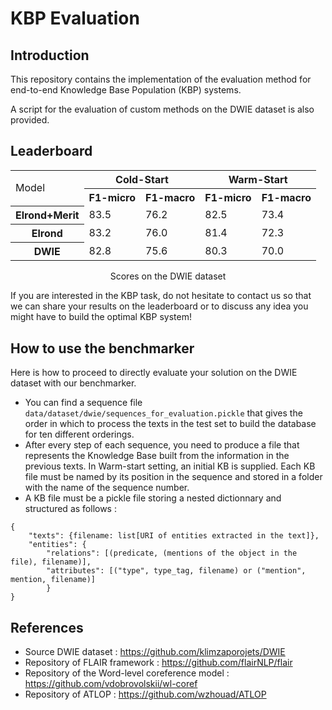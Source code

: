 # KBP Evaluation

## Introduction

This repository contains the implementation of the evaluation method for end-to-end Knowledge Base Population (KBP) systems.

A script for the evaluation of custom methods on the DWIE dataset is also provided.

## Leaderboard
<div align="center">
<table>
  <col>
  <colgroup span="2"></colgroup>
  <colgroup span="2"></colgroup>
  <tr>
    <td rowspan="2">Model</td>
    <th colspan="2" scope="colgroup">Cold-Start</th>
    <th colspan="2" scope="colgroup">Warm-Start</th>
  </tr>
  <tr>
    <th scope="col">F1-micro</th>
    <th scope="col">F1-macro</th>
    <th scope="col">F1-micro</th>
    <th scope="col">F1-macro</th>
  </tr>
    <tr>
    <th scope="row">Elrond+Merit</th>
    <td>83.5</td>
    <td>76.2</td>
    <td>82.5</td>
    <td>73.4</td>
  </tr>
  <tr>
    <th scope="row">Elrond</th>
    <td>83.2</td>
    <td>76.0</td>
    <td>81.4</td>
    <td>72.3</td>
  </tr>
  <tr>
    <th scope="row">DWIE</th>
    <td>82.8</td>
    <td>75.6</td>
    <td>80.3</td>
    <td>70.0</td>
  </tr>
</table>
    <caption align="center"> Scores on the DWIE dataset</caption>
</div>

If you are interested in the KBP task, do not hesitate to contact us so that we can share your results on the leaderboard or to discuss any idea you might have to build the optimal KBP system!

## How to use the benchmarker
Here is how to proceed to directly evaluate your solution on the DWIE dataset with our benchmarker.

- You can find a sequence file `data/dataset/dwie/sequences_for_evaluation.pickle` that gives the order in which to process the texts in the test set to build the database for ten different orderings.
- After every step of each sequence, you need to produce a file that represents the Knowledge Base built from the information in the previous texts. In Warm-start setting, an initial KB is supplied. Each KB file must be named by its position in the sequence and stored in a folder with the name of the sequence number.
- A KB file must be a pickle file storing a nested dictionnary and structured as follows :

```
{
    "texts": {filename: list[URI of entities extracted in the text]},
    "entities": {
        "relations": [(predicate, (mentions of the object in the file), filename)],
        "attributes": [("type", type_tag, filename) or ("mention", mention, filename)]
        }
}
```


## References

- Source DWIE dataset : https://github.com/klimzaporojets/DWIE
- Repository of FLAIR framework : https://github.com/flairNLP/flair
- Repository of the Word-level coreference model : https://github.com/vdobrovolskii/wl-coref
- Repository of ATLOP : https://github.com/wzhouad/ATLOP
